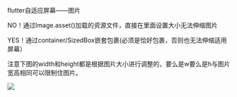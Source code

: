 flutter自适应屏幕——图片

NO！通过Image.asset()加载的资源文件，直接在里面设置大小无法伸缩图片

YES！通过container/SizedBox嵌套包裹(必须是恰好包裹，否则也无法伸缩适用屏幕）

注意下图的width和height都是根据图片大小进行调整的，要么是w要么是h与图片宽高相同可以限制住图片。

![](/home/riley/Desktop/mynotes/mynotes/images/2024-10-17-11-17-41-image.png)



